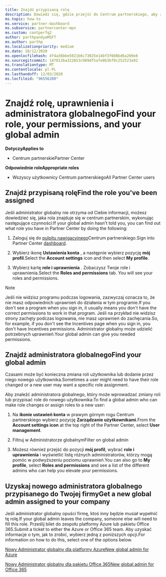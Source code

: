 ```yaml
---
title: Znajdź przypisaną rolę
description: Dowiedz się, gdzie przejść do Centrum partnerskiego, aby znaleźć przypisaną rolę, uprawnienia i administratora globalnego.
ms.topic: how-to
ms.service: partner-dashboard
ms.subservice: partnercenter-mpn
ms.custom: contperfq2
author: parthpandyaMSFT
ms.author: parthp
ms.localizationpriority: medium
ms.date: 10/12/2020
ms.openlocfilehash: 4f4a36bbe5021b6c73025e14bf3f608bd6a269e8
ms.sourcegitcommit: 147813ba322653c989df5afe0b3bf0c252523a92
ms.translationtype: MT
ms.contentlocale: pl-PL
ms.lasthandoff: 12/03/2020
ms.locfileid: "96556280"
---
```

# <a name="find-your-role-your-permissions-and-your-global-admin"></a><span data-ttu-id="90e96-103">Znajdź rolę, uprawnienia i administratora globalnego</span><span class="sxs-lookup"><span data-stu-id="90e96-103">Find your role, your permissions, and your global admin</span></span>

<span data-ttu-id="90e96-104">**Dotyczy**</span><span class="sxs-lookup"><span data-stu-id="90e96-104">**Applies to**</span></span>
- <span data-ttu-id="90e96-105">Centrum partnerskie</span><span class="sxs-lookup"><span data-stu-id="90e96-105">Partner Center</span></span>

<span data-ttu-id="90e96-106">**Odpowiednie role**</span><span class="sxs-lookup"><span data-stu-id="90e96-106">**Appropriate roles**</span></span>

- <span data-ttu-id="90e96-107">Wszyscy użytkownicy Centrum partnerskiego</span><span class="sxs-lookup"><span data-stu-id="90e96-107">All Partner Center users</span></span>

## <a name="find-the-role-youve-been-assigned"></a><span data-ttu-id="90e96-108">Znajdź przypisaną rolę</span><span class="sxs-lookup"><span data-stu-id="90e96-108">Find the role you've been assigned</span></span>

<span data-ttu-id="90e96-109">Jeśli administrator globalny nie otrzyma od Ciebie informacji, możesz dowiedzieć się, jaka rola znajduje się w centrum partnerskim, wykonując następujące czynności:</span><span class="sxs-lookup"><span data-stu-id="90e96-109">If your global admin hasn't told you, you can find out what role you have in Partner Center by doing the following:</span></span>

1. <span data-ttu-id="90e96-110">Zaloguj się do [pulpitu nawigacyjnego](https://partner.microsoft.com/dashboard/home)Centrum partnerskiego.</span><span class="sxs-lookup"><span data-stu-id="90e96-110">Sign into Partner Center [dashboard](https://partner.microsoft.com/dashboard/home).</span></span>

1. <span data-ttu-id="90e96-111">Wybierz ikonę **Ustawienia konta** , a następnie wybierz pozycję **mój profil**.</span><span class="sxs-lookup"><span data-stu-id="90e96-111">Select the **Account settings** icon and then select **My profile**.</span></span>
 
1. <span data-ttu-id="90e96-112">Wybierz kartę **role i uprawnienia** . Zobaczysz Twoje role i uprawnienia.</span><span class="sxs-lookup"><span data-stu-id="90e96-112">Select the **Roles and permissions** tab. You will see your roles and permissions.</span></span>
 
>[!Note]
><span data-ttu-id="90e96-113">Jeśli nie widzisz programu podczas logowania, zazwyczaj oznacza to, że nie masz odpowiednich uprawnień do działania w tym programie.</span><span class="sxs-lookup"><span data-stu-id="90e96-113">If you don't see a program when you sign in, it usually means you don't have the correct permissions to work in that program.</span></span> <span data-ttu-id="90e96-114">Jeśli na przykład nie widzisz strony zachęty podczas logowania, nie masz uprawnień do zachęcania.</span><span class="sxs-lookup"><span data-stu-id="90e96-114">So, for example, if you don't see the Incentives page when you sign in, you don't have Incentives permissions.</span></span> <span data-ttu-id="90e96-115">Administrator globalny może udzielić potrzebnych uprawnień.</span><span class="sxs-lookup"><span data-stu-id="90e96-115">Your global admin can give you needed permissions.</span></span>

## <a name="find-your-global-admin"></a><span data-ttu-id="90e96-116">Znajdź administratora globalnego</span><span class="sxs-lookup"><span data-stu-id="90e96-116">Find your global admin</span></span>

<span data-ttu-id="90e96-117">Czasami może być konieczna zmiana roli użytkownika lub dodanie przez niego nowego użytkownika.</span><span class="sxs-lookup"><span data-stu-id="90e96-117">Sometimes a user might need to have their role changed or a new user may want a specific role assignment.</span></span>

<span data-ttu-id="90e96-118">Aby znaleźć administratora globalnego, który może wprowadzać zmiany roli lub przypisać role do nowego użytkownika:</span><span class="sxs-lookup"><span data-stu-id="90e96-118">To find a global admin who can make role changes or assign roles to a new user:</span></span> 

1. <span data-ttu-id="90e96-119">Na **ikonie ustawień konta** w prawym górnym rogu Centrum partnerskiego wybierz pozycję **Zarządzanie użytkownikami**.</span><span class="sxs-lookup"><span data-stu-id="90e96-119">From the **Account settings icon** at the top right of the Partner Center, select **User management**.</span></span>

1. <span data-ttu-id="90e96-120">Filtruj w Administratorze globalnym</span><span class="sxs-lookup"><span data-stu-id="90e96-120">Filter on global admin</span></span>

1. <span data-ttu-id="90e96-121">Możesz również przejść do pozycji **mój profil**, wybrać **role i uprawnienia** i wyświetlić listę różnych administratorów, którzy mogą pomóc w podwyższeniu poziomu uprawnień.</span><span class="sxs-lookup"><span data-stu-id="90e96-121">You can also go to **My profile**, select **Roles and permissions** and see a list of the different admins who can help you elevate your permissions.</span></span> 


## <a name="get-a-new-global-admin-assigned-to-your-company"></a><span data-ttu-id="90e96-122">Uzyskaj nowego administratora globalnego przypisanego do Twojej firmy</span><span class="sxs-lookup"><span data-stu-id="90e96-122">Get a new global admin assigned to your company</span></span>

<span data-ttu-id="90e96-123">Jeśli administrator globalny opuści firmę, ktoś inny będzie musiał wypełnić tę rolę.</span><span class="sxs-lookup"><span data-stu-id="90e96-123">If your global admin leaves the company, someone else will need to fill this role.</span></span> <span data-ttu-id="90e96-124">Prześlij bilet do zespołu platformy Azure lub pakietu Office 365.</span><span class="sxs-lookup"><span data-stu-id="90e96-124">Submit a ticket to either the Azure or Office 365 team.</span></span> <span data-ttu-id="90e96-125">Aby uzyskać informacje o tym, jak to zrobić, wybierz jedną z poniższych opcji.</span><span class="sxs-lookup"><span data-stu-id="90e96-125">For information on how to do this, select one of the options below.</span></span>

[<span data-ttu-id="90e96-126">Nowy Administrator globalny dla platformy Azure</span><span class="sxs-lookup"><span data-stu-id="90e96-126">New global admin for Azure</span></span>](https://support.microsoft.com/help/4505981/what-to-do-if-the-only-admin-for-your-mpn-program-has-left-the-company)

[<span data-ttu-id="90e96-127">Nowy Administrator globalny dla pakietu Office 365</span><span class="sxs-lookup"><span data-stu-id="90e96-127">New global admin for Office 365</span></span>](https://admin.microsoft.com/)

